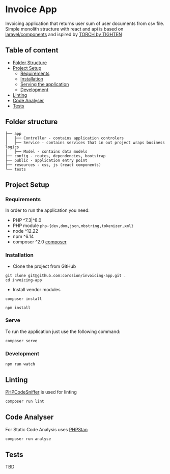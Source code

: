 # Invoice App
Invoicing application that returns user sum of user documents from csv file.<br/>
Simple monolith structure with react and api is based on [laravel/components](https://github.com/illuminate) and ispired by [TORCH by TIGHTEN](https://github.com/mattstauffer/Torch)

## Table of content
- [Folder Structure](#folder-structure)
- [Project Setup](#project-setup)
    - [Requirements](#requiremеnts)
    - [Installation](#installation)
    - [Serving the application](#serve)
    - [Development](#development)
- [Linting](#linting)
- [Code Analyser](#code-analyser)
- [Tests](#tests)


## Folder structure
```
├── app
│   ├── Controller - contains application controlers
│   ├── Service - contains services that in out project wraps business logics
│   ├── Model - contains data models 
├── config - routes, dependencies, bootstrap
├── public - application entry point
├── resources - css, js (react components)
└── tests
```

## Project Setup

### Requiremеnts

In order to run the application you need:
- PHP ^7.3|^8.0
- PHP module `php-{dev,dom,json,mbstring,tokenizer,xml}`
- node ^12.22
- npm ^6.14
- composer ^2.0 [composer](#https://getcomposer.org/doc/)

### Installation

* Clone the project from GitHub
```
git clone git@github.com:corosion/invoicing-app.git .
cd invoicing-app
```

* Install vendor modules
```
composer install
```
```
npm install
```

### Serve

To run the application just use the following command:
```
composer serve
```

### Development

```
npm run watch
```

## Linting

[PHPCodeSniffer](https://github.com/squizlabs/PHP_CodeSniffer) is used for linting

```sh
composer run lint
```

## Code Analyser

For Static Code Analysis uses [PHPStan](https://github.com/phpstan/phpstan)

```sh
composer run analyse
```

## Tests

TBD
